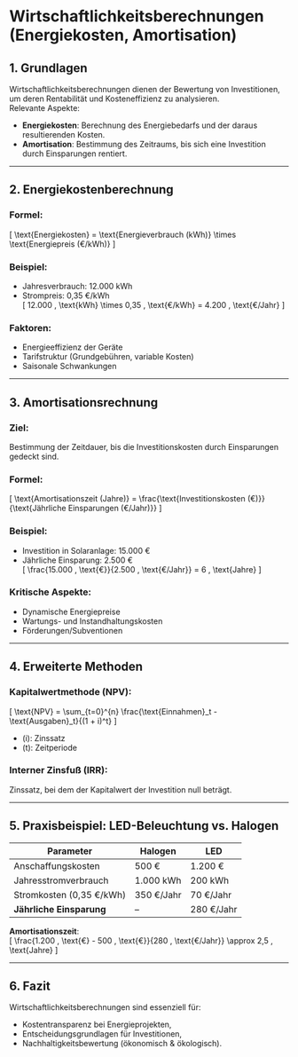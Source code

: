 # Wirtschaftlichkeitsberechnungen (Energiekosten, Amortisation)

## 1. Grundlagen
Wirtschaftlichkeitsberechnungen dienen der Bewertung von Investitionen, um deren Rentabilität und Kosteneffizienz zu analysieren.  
Relevante Aspekte:
- **Energiekosten**: Berechnung des Energiebedarfs und der daraus resultierenden Kosten.
- **Amortisation**: Bestimmung des Zeitraums, bis sich eine Investition durch Einsparungen rentiert.

---

## 2. Energiekostenberechnung
### Formel:
\[
\text{Energiekosten} = \text{Energieverbrauch (kWh)} \times \text{Energiepreis (€/kWh)}
\]

### Beispiel:
- Jahresverbrauch: 12.000 kWh  
- Strompreis: 0,35 €/kWh  
\[
12.000 \, \text{kWh} \times 0,35 \, \text{€/kWh} = 4.200 \, \text{€/Jahr}
\]

### Faktoren:
- Energieeffizienz der Geräte
- Tarifstruktur (Grundgebühren, variable Kosten)
- Saisonale Schwankungen

---

## 3. Amortisationsrechnung
### Ziel:
Bestimmung der Zeitdauer, bis die Investitionskosten durch Einsparungen gedeckt sind.

### Formel:
\[
\text{Amortisationszeit (Jahre)} = \frac{\text{Investitionskosten (€)}}{\text{Jährliche Einsparungen (€/Jahr)}}
\]

### Beispiel:
- Investition in Solaranlage: 15.000 €  
- Jährliche Einsparung: 2.500 €  
\[
\frac{15.000 \, \text{€}}{2.500 \, \text{€/Jahr}} = 6 \, \text{Jahre}
\]

### Kritische Aspekte:
- Dynamische Energiepreise
- Wartungs- und Instandhaltungskosten
- Förderungen/Subventionen

---

## 4. Erweiterte Methoden
### Kapitalwertmethode (NPV):
\[
\text{NPV} = \sum_{t=0}^{n} \frac{\text{Einnahmen}_t - \text{Ausgaben}_t}{(1 + i)^t}
\]
- \(i\): Zinssatz  
- \(t\): Zeitperiode

### Interner Zinsfuß (IRR):
Zinssatz, bei dem der Kapitalwert der Investition null beträgt.

---

## 5. Praxisbeispiel: LED-Beleuchtung vs. Halogen
| **Parameter**          | **Halogen** | **LED**     |
|-------------------------|-------------|-------------|
| Anschaffungskosten      | 500 €       | 1.200 €     |
| Jahresstromverbrauch    | 1.000 kWh   | 200 kWh     |
| Stromkosten (0,35 €/kWh)| 350 €/Jahr  | 70 €/Jahr   |
| **Jährliche Einsparung**| –           | 280 €/Jahr  |

**Amortisationszeit**:  
\[
\frac{1.200 \, \text{€} - 500 \, \text{€}}{280 \, \text{€/Jahr}} \approx 2,5 \, \text{Jahre}
\]

---

## 6. Fazit
Wirtschaftlichkeitsberechnungen sind essenziell für:
- Kostentransparenz bei Energieprojekten,
- Entscheidungsgrundlagen für Investitionen,
- Nachhaltigkeitsbewertung (ökonomisch & ökologisch).